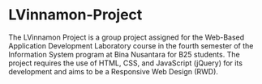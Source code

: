 # LVinnamon-Project

The LVinnamon Project is a group project assigned for the Web-Based Application Development Laboratory course in the fourth semester of the Information System program at Bina Nusantara for B25 students. The project requires the use of HTML, CSS, and JavaScript (jQuery) for its development and aims to be a Responsive Web Design (RWD).
